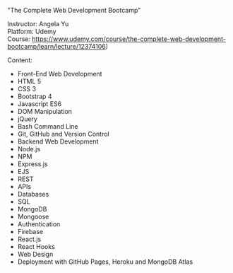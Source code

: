 "The Complete Web Development Bootcamp"  

Instructor: Angela Yu  
Platform: Udemy  
Course: https://www.udemy.com/course/the-complete-web-development-bootcamp/learn/lecture/12374106)  

Content:
- Front-End Web Development
- HTML 5
- CSS 3
- Bootstrap 4
- Javascript ES6
- DOM Manipulation
- jQuery
- Bash Command Line
- Git, GitHub and Version Control
- Backend Web Development
- Node.js
- NPM
- Express.js
- EJS
- REST
- APIs
- Databases
- SQL
- MongoDB
- Mongoose
- Authentication
- Firebase
- React.js
- React Hooks
- Web Design
- Deployment with GitHub Pages, Heroku and MongoDB Atlas